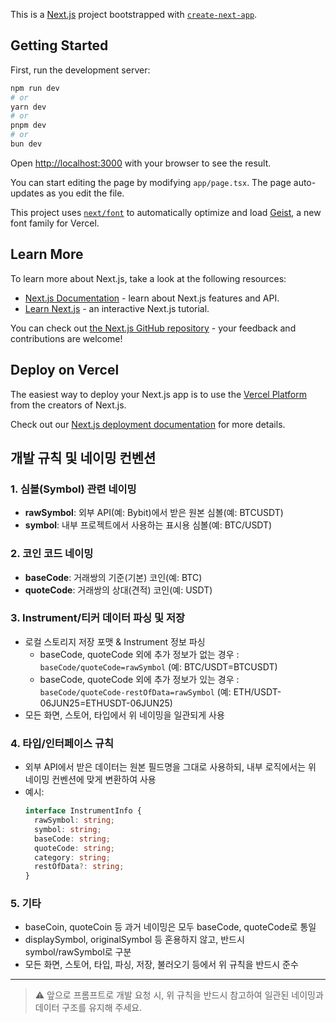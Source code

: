 This is a [Next.js](https://nextjs.org) project bootstrapped with [`create-next-app`](https://nextjs.org/docs/app/api-reference/cli/create-next-app).

## Getting Started

First, run the development server:

```bash
npm run dev
# or
yarn dev
# or
pnpm dev
# or
bun dev
```

Open [http://localhost:3000](http://localhost:3000) with your browser to see the result.

You can start editing the page by modifying `app/page.tsx`. The page auto-updates as you edit the file.

This project uses [`next/font`](https://nextjs.org/docs/app/building-your-application/optimizing/fonts) to automatically optimize and load [Geist](https://vercel.com/font), a new font family for Vercel.

## Learn More

To learn more about Next.js, take a look at the following resources:

- [Next.js Documentation](https://nextjs.org/docs) - learn about Next.js features and API.
- [Learn Next.js](https://nextjs.org/learn) - an interactive Next.js tutorial.

You can check out [the Next.js GitHub repository](https://github.com/vercel/next.js) - your feedback and contributions are welcome!

## Deploy on Vercel

The easiest way to deploy your Next.js app is to use the [Vercel Platform](https://vercel.com/new?utm_medium=default-template&filter=next.js&utm_source=create-next-app&utm_campaign=create-next-app-readme) from the creators of Next.js.

Check out our [Next.js deployment documentation](https://nextjs.org/docs/app/building-your-application/deploying) for more details.

## 개발 규칙 및 네이밍 컨벤션

### 1. 심볼(Symbol) 관련 네이밍
- **rawSymbol**: 외부 API(예: Bybit)에서 받은 원본 심볼(예: BTCUSDT)
- **symbol**: 내부 프로젝트에서 사용하는 표시용 심볼(예: BTC/USDT)

### 2. 코인 코드 네이밍
- **baseCode**: 거래쌍의 기준(기본) 코인(예: BTC)
- **quoteCode**: 거래쌍의 상대(견적) 코인(예: USDT)

### 3. Instrument/티커 데이터 파싱 및 저장
- 로컬 스토리지 저장 포맷 & Instrument 정보 파싱
    - baseCode, quoteCode 외에 추가 정보가 없는 경우 : `baseCode/quoteCode=rawSymbol` (예: BTC/USDT=BTCUSDT)
    - baseCode, quoteCode 외에 추가 정보가 있는 경우 : `baseCode/quoteCode-restOfData=rawSymbol` (예: ETH/USDT-06JUN25=ETHUSDT-06JUN25)
- 모든 화면, 스토어, 타입에서 위 네이밍을 일관되게 사용

### 4. 타입/인터페이스 규칙
- 외부 API에서 받은 데이터는 원본 필드명을 그대로 사용하되, 내부 로직에서는 위 네이밍 컨벤션에 맞게 변환하여 사용
- 예시:
  ```ts
  interface InstrumentInfo {
    rawSymbol: string;
    symbol: string;
    baseCode: string;
    quoteCode: string;
    category: string;
    restOfData?: string;
  }
  ```

### 5. 기타
- baseCoin, quoteCoin 등 과거 네이밍은 모두 baseCode, quoteCode로 통일
- displaySymbol, originalSymbol 등 혼용하지 않고, 반드시 symbol/rawSymbol로 구분
- 모든 화면, 스토어, 타입, 파싱, 저장, 불러오기 등에서 위 규칙을 반드시 준수

---

> ⚠️ 앞으로 프롬프트로 개발 요청 시, 위 규칙을 반드시 참고하여 일관된 네이밍과 데이터 구조를 유지해 주세요.
